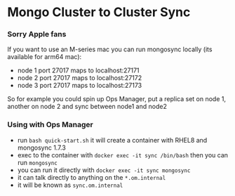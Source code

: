 # Mongo Cluster to Cluster Sync

### Sorry Apple fans
If you want to use an M-series mac you can run mongosync locally (its available for arm64 mac):
- node 1 port 27017 maps to localhost:27171
- node 2 port 27017 maps to localhost:27172
- node 3 port 27017 maps to localhost:27173

So for example you could spin up Ops Manager, put a replica set on node 1, another on node 2 and sync between node1 and node2

### Using with Ops Manager
- run `bash quick-start.sh` it will create a container with RHEL8 and mongosync 1.7.3
- exec to the container with `docker exec -it sync /bin/bash` then you can run `mongosync`
- you can run it directly with `docker exec -it sync mongosync`
- it can talk directly to anything on the `*.om.internal`
- it will be known as `sync.om.internal`
